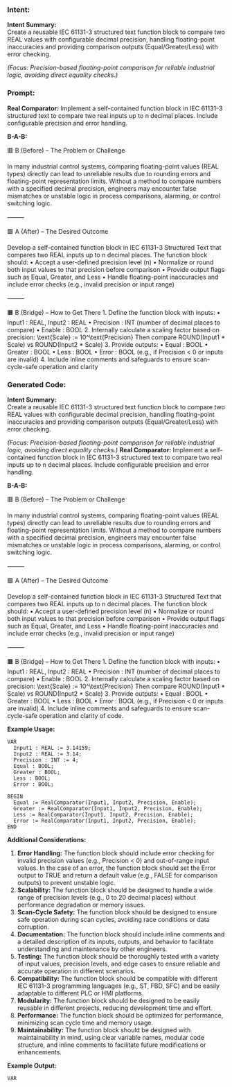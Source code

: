 ### Intent:
**Intent Summary:**  
Create a reusable IEC 61131-3 structured text function block to compare two REAL values with configurable decimal precision, handling floating-point inaccuracies and providing comparison outputs (Equal/Greater/Less) with error checking.  

*(Focus: Precision-based floating-point comparison for reliable industrial logic, avoiding direct equality checks.)*

### Prompt:
**Real Comparator:**
Implement a self-contained function block in IEC 61131-3 structured text to compare two real inputs up to n decimal places. Include configurable precision and error handling.

**B-A-B:**

🟥 B (Before) – The Problem or Challenge

In many industrial control systems, comparing floating-point values (REAL types) directly can lead to unreliable results due to rounding errors and floating-point representation limits. Without a method to compare numbers with a specified decimal precision, engineers may encounter false mismatches or unstable logic in process comparisons, alarming, or control switching logic.

⸻

🟩 A (After) – The Desired Outcome

Develop a self-contained function block in IEC 61131-3 Structured Text that compares two REAL inputs up to n decimal places. The function block should:
	•	Accept a user-defined precision level (n)
	•	Normalize or round both input values to that precision before comparison
	•	Provide output flags such as Equal, Greater, and Less
	•	Handle floating-point inaccuracies and include error checks (e.g., invalid precision or input range)

⸻

🟧 B (Bridge) – How to Get There
	1.	Define the function block with inputs:
	•	Input1 : REAL, Input2 : REAL
	•	Precision : INT (number of decimal places to compare)
	•	Enable : BOOL
	2.	Internally calculate a scaling factor based on precision:
\text{Scale} := 10^\text{Precision}
Then compare ROUND(Input1 * Scale) vs ROUND(Input2 * Scale)
	3.	Provide outputs:
	•	Equal : BOOL
	•	Greater : BOOL
	•	Less : BOOL
	•	Error : BOOL (e.g., if Precision < 0 or inputs are invalid)
	4.	Include inline comments and safeguards to ensure scan-cycle-safe operation and clarity

### Generated Code:
**Intent Summary:**  
Create a reusable IEC 61131-3 structured text function block to compare two REAL values with configurable decimal precision, handling floating-point inaccuracies and providing comparison outputs (Equal/Greater/Less) with error checking.  

*(Focus: Precision-based floating-point comparison for reliable industrial logic, avoiding direct equality checks.)*
**Real Comparator:**
Implement a self-contained function block in IEC 61131-3 structured text to compare two real inputs up to n decimal places. Include configurable precision and error handling.

**B-A-B:**

🟥 B (Before) – The Problem or Challenge

In many industrial control systems, comparing floating-point values (REAL types) directly can lead to unreliable results due to rounding errors and floating-point representation limits. Without a method to compare numbers with a specified decimal precision, engineers may encounter false mismatches or unstable logic in process comparisons, alarming, or control switching logic.

⸻

🟩 A (After) – The Desired Outcome

Develop a self-contained function block in IEC 61131-3 Structured Text that compares two REAL inputs up to n decimal places. The function block should:
	•	Accept a user-defined precision level (n)
	•	Normalize or round both input values to that precision before comparison
	•	Provide output flags such as Equal, Greater, and Less
	•	Handle floating-point inaccuracies and include error checks (e.g., invalid precision or input range)

⸻

🟧 B (Bridge) – How to Get There
	1.	Define the function block with inputs:
	•	Input1 : REAL, Input2 : REAL
	•	Precision : INT (number of decimal places to compare)
	•	Enable : BOOL
	2.	Internally calculate a scaling factor based on precision:
\text{Scale} := 10^\text{Precision}
Then compare ROUND(Input1 * Scale) vs ROUND(Input2 * Scale)
	3.	Provide outputs:
	•	Equal : BOOL
	•	Greater : BOOL
	•	Less : BOOL
	•	Error : BOOL (e.g., if Precision < 0 or inputs are invalid)
	4.	Include inline comments and safeguards to ensure scan-cycle-safe operation and clarity of code.

**Example Usage:**

```ST
VAR
  Input1 : REAL := 3.14159;
  Input2 : REAL := 3.14;
  Precision : INT := 4;
  Equal : BOOL;
  Greater : BOOL;
  Less : BOOL;
  Error : BOOL;
  
BEGIN
  Equal := RealComparator(Input1, Input2, Precision, Enable);
  Greater := RealComparator(Input1, Input2, Precision, Enable);
  Less := RealComparator(Input1, Input2, Precision, Enable);
  Error := RealComparator(Input1, Input2, Precision, Enable);
END
```

**Additional Considerations:**

1.	**Error Handling:** The function block should include error checking for invalid precision values (e.g., Precision < 0) and out-of-range input values. In the case of an error, the function block should set the Error output to TRUE and return a default value (e.g., FALSE for comparison outputs) to prevent unstable logic.
2.	**Scalability:** The function block should be designed to handle a wide range of precision levels (e.g., 0 to 20 decimal places) without performance degradation or memory issues.
3.	**Scan-Cycle Safety:** The function block should be designed to ensure safe operation during scan cycles, avoiding race conditions or data corruption.
4.	**Documentation:** The function block should include inline comments and a detailed description of its inputs, outputs, and behavior to facilitate understanding and maintenance by other engineers.
5.	**Testing:** The function block should be thoroughly tested with a variety of input values, precision levels, and edge cases to ensure reliable and accurate operation in different scenarios.
6.	**Compatibility:** The function block should be compatible with different IEC 61131-3 programming languages (e.g., ST, FBD, SFC) and be easily adaptable to different PLC or HMI platforms.
7.	**Modularity:** The function block should be designed to be easily reusable in different projects, reducing development time and effort.
8.	**Performance:** The function block should be optimized for performance, minimizing scan cycle time and memory usage.
9.	**Maintainability:** The function block should be designed with maintainability in mind, using clear variable names, modular code structure, and inline comments to facilitate future modifications or enhancements.

**Example Output:**

```ST
VAR
